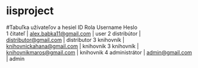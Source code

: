 # iisproject

#Tabuľka užívateľov a hesiel
ID Rola             Username                    Heslo  
1 čitateľ         | alex.babka11@gmail.com    | user 
2 distribútor     | distributor@gmail.com     | distributor
3 knihovník       | knihovnickahana@gmail.com | knihovnik
3 knihovník       | knihovnikmaros@gmail.com  | knihovnik
4 administrátor   | admin@gmail.com           | admin